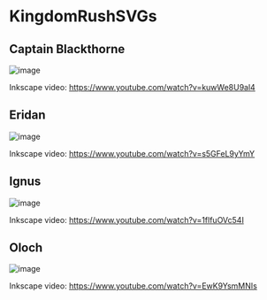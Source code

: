 # KingdomRushSVGs

## Captain Blackthorne
![image](https://user-images.githubusercontent.com/37688237/122511251-927d0900-d024-11eb-8ece-5420b718c0f8.png)

Inkscape video: https://www.youtube.com/watch?v=kuwWe8U9al4

## Eridan
![image](https://user-images.githubusercontent.com/37688237/122511353-bb050300-d024-11eb-86a3-31eb8e691c28.png)

Inkscape video: https://www.youtube.com/watch?v=s5GFeL9yYmY

## Ignus
![image](https://user-images.githubusercontent.com/37688237/122511410-d1ab5a00-d024-11eb-936d-783a70ad5388.png)

Inkscape video: https://www.youtube.com/watch?v=1flfuOVc54I

## Oloch
![image](https://user-images.githubusercontent.com/37688237/122511455-e556c080-d024-11eb-93d9-7265c83bba84.png)

Inkscape video: https://www.youtube.com/watch?v=EwK9YsmMNIs
